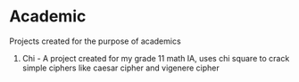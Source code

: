 # Academic
Projects created for the purpose of academics

1. Chi - A project created for my grade 11 math IA, uses chi square to crack simple ciphers like caesar cipher and vigenere cipher
